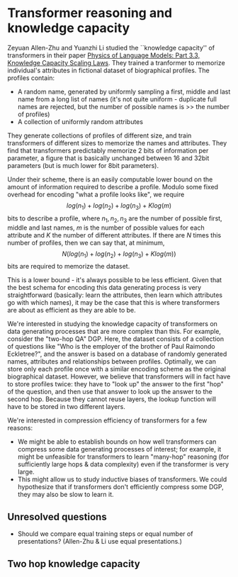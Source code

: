 # Transformer reasoning and knowledge capacity

Zeyuan Allen-Zhu and Yuanzhi Li studied the ``knowledge capacity'' of transformers in their paper [Physics of Language Models: Part 3.3, Knowledge Capacity Scaling Laws](https://arxiv.org/abs/2404.05405). They trained a tranformer to memorize individual's attributes in fictional dataset of biographical profiles. The profiles contain:
 - A random name, generated by uniformly sampling a first, middle and last name from a long list of names (it's not quite uniform - duplicate full names are rejected, but the number of possible names is >> the number of profiles)
 - A collection of uniformly random attributes

They generate collections of profiles of different size, and train transformers of different sizes to memorize the names and attributes. They find that transformers predictably memorize 2 bits of information per parameter, a figure that is basically unchanged between 16 and 32bit parameters (but is much lower for 8bit parameters).

Under their scheme, there is an easily computable lower bound on the amount of information required to describe a profile. Modulo some fixed overhead for encoding "what a profile looks like", we require $$log(n_1) + log(n_2) + log(n_3) + Klog(m)$$ bits to describe a profile, where $n_1, n_2, n_3$ are the number of possible first, middle and last names, $m$ is the number of possible values for each attribute and $K$ the number of different attributes. If there are $N$ times this number of profiles, then we can say that, at minimum, $$N(log(n_1) + log(n_2) + log(n_3) + Klog(m))$$ bits are required to memorize the dataset.

This is a lower bound - it's always possible to be less efficient. Given that the best schema for encoding this data generating process is very straightforward (basically: learn the attributes, then learn which attributes go with which names), it may be the case that this is where transformers are about as efficient as they are able to be.

We're interested in studying the knowledge capacity of transformers on data generating processes that are more complex than this. For example, consider the "two-hop QA" DGP. Here, the dataset consists of a collection of questions like "Who is the employer of the brother of Paul Raimondo Eckletree?", and the answer is based on a database of randomly generated names, attributes and relationships between profiles. Optimally, we can store only each profile once with a similar encoding scheme as the original biographical dataset. However, we believe that transformers will in fact have to store profiles twice: they have to "look up" the answer to the first "hop" of the question, and then use that answer to look up the answer to the second hop. Because they cannot reuse layers, the lookup function will have to be stored in two different layers.

We're interested in compression efficiency of transformers for a few reasons:

 - We might be able to establish bounds on how well transformers can compress some data generating processes of interest; for example, it might be unfeasible for transformers to learn "many-hop" reasoning (for sufficiently large hops & data complexity) even if the transformer is very large.
 - This might allow us to study inductive biases of transformers. We could hypothesize that if transformers don't efficiently compress some DGP, they may also be slow to learn it.

## Unresolved questions

 - Should we compare equal training steps or equal number of presentations? (Allen-Zhu & Li use equal presentations.)
 

## Two hop knowledge capacity

